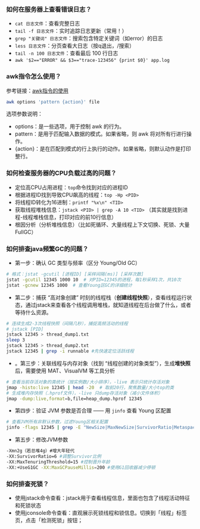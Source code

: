 ### 如何在服务器上查看错误日志？
- `cat 日志文件`：查看完整日志
- `tail -f 日志文件`：实时追踪日志更新（常用！）
- `grep "关键词" 日志文件`：搜索包含特定关键词（如error）的日志
- `less 日志文件`：分页查看大日志（按q退出，/搜索）
- `tail -n 100 日志文件`：查看最后 100 行日志
- `awk '$2=="ERROR" && $3=="trace-123456" {print $0}' app.log`

### awk指令怎么使用？
参考链接：[awk指令的使用](https://www.runoob.com/linux/linux-comm-awk.html)
```bash
awk options 'pattern {action}' file
```
选项参数说明：
- options：是一些选项，用于控制 awk 的行为。
- pattern：是用于匹配输入数据的模式。如果省略，则 awk 将对所有行进行操作。
- {action}：是在匹配到模式的行上执行的动作。如果省略，则默认动作是打印整行。

### 如何检查服务器的CPU负载过高的问题？
- 定位高CPU占用进程：`top`命令找到对应的进程ID 
- 根据进程ID找到导致CPU飙高的线程：`top -Hp <PID>`
- 将线程ID转化为16进制：`printf "%x\n" <TID>`
- 获取线程堆栈信息：`jstack <PID> | grep -A 10 <TID>` （其实就是找到进程-线程堆栈信息，打印对应的前10行信息）
- 根因分析（分析堆栈信息）（比如死循环、大量线程上下文切换、死锁、大量FullGC）

### 如何排查java频繁GC的问题？

- 第一步：确认 GC 类型与频率（区分 Young/Old GC）

```bash
# 格式：jstat -gcutil [进程ID] [采样间隔(ms)] [采样次数]
jstat -gcutil 12345 1000 10  # 对PID=12345的进程，每1秒采样1次，共10次
jstat -gcnew 12345 1000  # 查看Young区GC的详细统计
```

- 第二步：捕获 “高对象创建” 时刻的线程栈（**创建线程快照**），查看线程运行状态，通过jstack来查看各个线程调用堆栈，就知道线程在后台做了什么，或者等待什么资源。

```bash
# 连续生成2-3次线程快照（间隔几秒），捕捉高频活动的线程
# jstack [PID] 
jstack 12345 > thread_dump1.txt
sleep 3
jstack 12345 > thread_dump2.txt
jstack 12345 | grep -i runnable #先快速定位活跃线程
```

- 。第三步：关联线程与内存对象（找到 “线程创建的对象类型”），生成**堆快照**后，需要使用 MAT、VisualVM 等工具分析

```bash
# 查看当前存活对象的类统计（按实例数/大小排序），-live 表示只统计存活对象
jmap -histo:live 12345 | head -20  # 取前20行，聚焦数量/大小top的类
# 生成堆内存快照（.hprof文件），-live 只dump存活对象（减小文件体积）
jmap -dump:live,format=b,file=heap_dump.hprof 12345
```

- 第四步：验证 JVM 参数是否合理 —— 用 `jinfo` 查看 Young 区配置

```bash
# 查看JVM所有非默认参数，过滤Young区相关配置
jinfo -flags 12345 | grep -E "NewSize|MaxNewSize|SurvivorRatio|MetaspaceSize"
```

- 第五步：修改JVM参数

```bash
-Xmn2g（若总堆4g）#增大年轻代
-XX:SurvivorRatio=6 #调整Survivor比例
-XX:MaxTenuringThreshold=15 #控制晋升年龄
-XX:+UseG1GC -XX:MaxGCPauseMillis=200 #使用G1回收器减少停顿
```

### 如何排查死锁？

- 使用jstack命令查看：jstack用于查看线程信息，里面也包含了线程活动特征和死锁状态
- 使用jconsole命令查看：直观展示死锁线程和锁信息。切换到「线程」标签页，点击「检测死锁」按钮；
